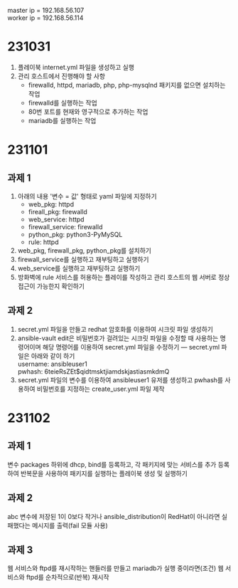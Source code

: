 master ip = 192.168.56.107   
worker ip = 192.168.56.114   

# 231031  
1. 플레이북 internet.yml 파일을 생성하고 실행
2. 관리 호스트에서 진행해야 할 사항  
   - firewalld, httpd, mariadb, php, php-mysqlnd 패키지를 없으면 설치하는 작업
   - firewalld를 실행하는 작업
   - 80번 포트를 현재와 영구적으로 추가하는 작업
   - mariadb를 실행하는 작업

# 231101  
## 과제 1
1. 아래의 내용  '변수 = 값' 형태로 yaml 파일에 지정하기  
   - web_pkg: httpd  
   - fireall_pkg: firewalld  
   - web_service: httpd  
   - firewall_service: firewalld  
   - python_pkg: python3-PyMySQL  
   - rule: httpd  
2. web_pkg, firewall_pkg, python_pkg를 설치하기
3. firewall_service를 실행하고 재부팅하고 실행하기
4. web_service를 실행하고 재부팅하고 실행하기
5. 방화벽에 rule 서비스를 허용하는 플레이를 작성하고 관리 호스트의 웹 서버로 정상 접근이 가능한지 확인하기
  
## 과제 2
1. secret.yml 파일을 만들고 redhat 암호화를 이용하여 시크릿 파일 생성하기
2. ansible-vault edit은 비밀번호가 걸려있는 시크릿 파일을 수정할 때 사용하는 명령어이며 해당 명령어를 이용하여 secret.yml 파일을 수정하기
   — secret.yml 파일은 아래와 같이 하기  
   username: ansibleuser1  
   pwhash: $6$teieRsZEt$qidtmsktjiamdskjastiasmkdmQ
3. secret.yml 파일의 변수를 이용하여 ansibleuser1 유저를 생성하고 pwhash를 사용하여 비밀번호를 지정하는 create_user.yml 파일 제작  


# 231102  
## 과제 1  
변수 packages 하위에 dhcp, bind를 등록하고, 각 패키지에 맞는 서비스를 추가 등록하여 반복문을 사용하여 패키지를 실행하는 플레이북 생성 및 실행하기  

## 과제 2  
abc 변수에 저장된 1이 0보다 작거나 ansible_distribution이 RedHat이 아니라면 실패했다는 메시지를 출력(fail 모듈 사용)  

## 과제 3  
웹 서비스와 ftpd를 재시작하는 핸들러를 만들고 mariadb가 실행 중이라면(조건) 웹 서비스와 ftpd를 순차적으로(반복) 재시작  


   

